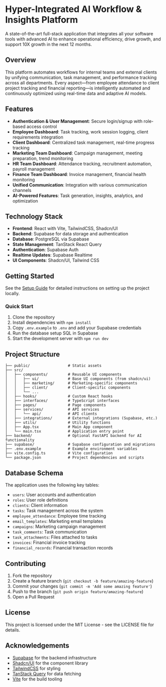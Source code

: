 
# Hyper-Integrated AI Workflow & Insights Platform

A state-of-the-art full-stack application that integrates all your software tools with advanced AI to enhance operational efficiency, drive growth, and support 10X growth in the next 12 months.

## Overview

This platform automates workflows for internal teams and external clients by unifying communication, task management, and performance tracking across all departments. Every aspect—from employee attendance to client project tracking and financial reporting—is intelligently automated and continuously optimized using real-time data and adaptive AI models.

## Features

- **Authentication & User Management**: Secure login/signup with role-based access control
- **Employee Dashboard**: Task tracking, work session logging, client requirements integration
- **Client Dashboard**: Centralized task management, real-time progress tracking
- **Marketing Team Dashboard**: Campaign management, meeting preparation, trend monitoring
- **HR Team Dashboard**: Attendance tracking, recruitment automation, payroll management
- **Finance Team Dashboard**: Invoice management, financial health monitoring
- **Unified Communication**: Integration with various communication channels
- **AI-Powered Features**: Task generation, insights, analytics, and optimization

## Technology Stack

- **Frontend**: React with Vite, TailwindCSS, Shadcn/UI
- **Backend**: Supabase for data storage and authentication
- **Database**: PostgreSQL via Supabase
- **State Management**: TanStack React Query
- **Authentication**: Supabase Auth
- **Realtime Updates**: Supabase Realtime
- **UI Components**: Shadcn/UI, Tailwind CSS

## Getting Started

See the [Setup Guide](SETUP_GUIDE.md) for detailed instructions on setting up the project locally.

### Quick Start

1. Clone the repository
2. Install dependencies with `npm install`
3. Copy `.env.example` to `.env` and add your Supabase credentials
4. Run the database setup SQL in Supabase
5. Start the development server with `npm run dev`

## Project Structure

```
├── public/                 # Static assets
├── src/
│   ├── components/         # Reusable UI components
│   │   ├── ui/             # Base UI components (from shadcn/ui)
│   │   ├── marketing/      # Marketing-specific components
│   │   ├── client/         # Client-specific components
│   │   └── ...
│   ├── hooks/              # Custom React hooks
│   ├── interfaces/         # TypeScript interfaces
│   ├── pages/              # Page components
│   ├── services/           # API services
│   │   └── api/            # API clients
│   ├── integrations/       # External integrations (Supabase, etc.)
│   ├── utils/              # Utility functions
│   ├── App.tsx             # Main App component
│   └── main.tsx            # Application entry point
├── backend/                # Optional FastAPI backend for AI functionality
├── supabase/               # Supabase configuration and migrations
├── .env.example            # Example environment variables
├── vite.config.ts          # Vite configuration
└── package.json            # Project dependencies and scripts
```

## Database Schema

The application uses the following key tables:

- `users`: User accounts and authentication
- `roles`: User role definitions
- `clients`: Client information
- `tasks`: Task management across the system
- `employee_attendance`: Employee time tracking
- `email_templates`: Marketing email templates
- `campaigns`: Marketing campaign management
- `task_comments`: Task communication
- `task_attachments`: Files attached to tasks
- `invoices`: Financial invoice tracking
- `financial_records`: Financial transaction records

## Contributing

1. Fork the repository
2. Create a feature branch (`git checkout -b feature/amazing-feature`)
3. Commit your changes (`git commit -m 'Add some amazing feature'`)
4. Push to the branch (`git push origin feature/amazing-feature`)
5. Open a Pull Request

## License

This project is licensed under the MIT License - see the LICENSE file for details.

## Acknowledgements

- [Supabase](https://supabase.com/) for the backend infrastructure
- [Shadcn/UI](https://ui.shadcn.com/) for the component library
- [TailwindCSS](https://tailwindcss.com/) for styling
- [TanStack Query](https://tanstack.com/query) for data fetching
- [Vite](https://vitejs.dev/) for the build tooling
